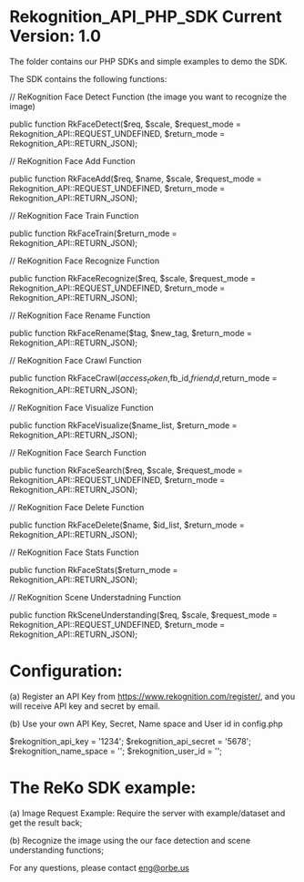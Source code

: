 Rekognition_API_PHP_SDK Current Version: 1.0
=======================

The folder contains our PHP SDKs and simple examples to demo the SDK.

The SDK contains the following functions:

// ReKognition Face Detect Function (the image you want to recognize the image)

public function RkFaceDetect($req, $scale, $request_mode = Rekognition_API::REQUEST_UNDEFINED, $return_mode = Rekognition_API::RETURN_JSON);
                              
// ReKognition Face Add Function

public function RkFaceAdd($req, $name, $scale, $request_mode = Rekognition_API::REQUEST_UNDEFINED, $return_mode = Rekognition_API::RETURN_JSON);
                            
// ReKognition Face Train Function

public function RkFaceTrain($return_mode = Rekognition_API::RETURN_JSON);

// ReKognition Face Recognize Function

public function RkFaceRecognize($req, $scale, $request_mode = Rekognition_API::REQUEST_UNDEFINED, $return_mode = Rekognition_API::RETURN_JSON);

// ReKognition Face Rename Function

public function RkFaceRename($tag, $new_tag, $return_mode = Rekognition_API::RETURN_JSON);

// ReKognition Face Crawl Function

public function RkFaceCrawl($access_token,$fb_id,$friend_id,$return_mode = Rekognition_API::RETURN_JSON);
                              
// ReKognition Face Visualize Function

public function RkFaceVisualize($name_list, $return_mode = Rekognition_API::RETURN_JSON);
                              
// ReKognition Face Search Function

public function RkFaceSearch($req, $scale, $request_mode = Rekognition_API::REQUEST_UNDEFINED, $return_mode = Rekognition_API::RETURN_JSON);
                              
// ReKognition Face Delete Function

public function RkFaceDelete($name, $id_list, $return_mode = Rekognition_API::RETURN_JSON);
                              
// ReKognition Face Stats Function

public function RkFaceStats($return_mode = Rekognition_API::RETURN_JSON);

// ReKognition Scene Understadning Function

public function RkSceneUnderstanding($req, $scale, $request_mode = Rekognition_API::REQUEST_UNDEFINED, $return_mode = Rekognition_API::RETURN_JSON);

Configuration:
=======================
(a) Register an API Key from https://www.rekognition.com/register/, and you will receive API key and secret by email.

(b) Use your own API Key, Secret, Name space and User id in config.php

$rekognition_api_key = '1234';
$rekognition_api_secret = '5678';
$rekognition_name_space = '';
$rekognition_user_id = ''; 

The ReKo SDK example:
=======================
(a) Image Request Example: Require the server with example/dataset and get the result back;

(b) Recognize the image using the our face detection and scene understanding functions;

For any questions, please contact eng@orbe.us
